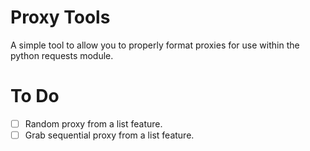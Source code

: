 # Proxy Tools

A simple tool to allow you to properly format proxies for use within the python requests module.

# To Do 
- [ ] Random proxy from a list feature.
- [ ] Grab sequential proxy from a list feature.
